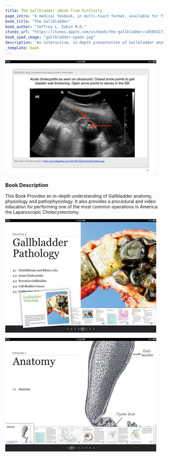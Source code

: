 ```yaml
---
title: The Gallbladder iBook from Pinfinity
page_intro: "A medical texbook, in multi-touch format, available for free on your iPad."
book_title: "The Gallbladder"
book_author: "Jeffrey L. Eakin M.D."
itunes_url: "https://itunes.apple.com/us/book/the-gallbladder/id598317335?mt=13&uo=4"
book_ipad_image: "gallbladder-ipads.jpg"
description: "An interactive, in-depth presentation of Gallbladder anatomy, physiology, and pathophysiology, all in the iBook format."
_template: book
---
```


<div class="row">
	<p class="item book-screenshot boxa">
		<img src="/assets/img/gallbladder-ibook-screenshot-1.jpg" />
	</p>
	<div class="item book-description boxb">
		<h3 class="head light">Book Description</h3>
		<p>
		This Book Provides an in-depth understanding of Gallbladder anatomy, physiology and pathophysiology. It also provides a procedural and video education for performing one of the most common operations in America: the Laparoscopic Cholecystectomy.</p>
	</div>
</div>
<div class="row">
	<p class="item book-screenshot boxa">
		<img src="/assets/img/gallbladder-ibook-screenshot-2.jpg" />
	</p>
	<p class="item book-screenshot boxb">
		<img src="/assets/img/gallbladder-ibook-screenshot-3.jpg" />
	</p>
</div>
